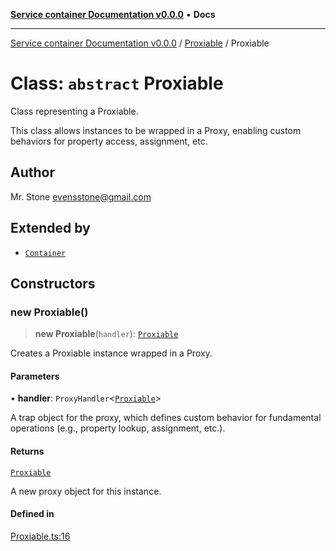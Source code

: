[**Service container Documentation v0.0.0**](../../README.md) • **Docs**

***

[Service container Documentation v0.0.0](../../modules.md) / [Proxiable](../README.md) / Proxiable

# Class: `abstract` Proxiable

Class representing a Proxiable.

This class allows instances to be wrapped in a Proxy, enabling custom behaviors for property access, assignment, etc.

## Author

Mr. Stone <evensstone@gmail.com>

## Extended by

- [`Container`](../../Container/classes/Container.md)

## Constructors

### new Proxiable()

> **new Proxiable**(`handler`): [`Proxiable`](Proxiable.md)

Creates a Proxiable instance wrapped in a Proxy.

#### Parameters

• **handler**: `ProxyHandler`\<[`Proxiable`](Proxiable.md)\>

A trap object for the proxy, which defines custom behavior for fundamental operations (e.g., property lookup, assignment, etc.).

#### Returns

[`Proxiable`](Proxiable.md)

A new proxy object for this instance.

#### Defined in

[Proxiable.ts:16](https://github.com/stonemjs/service-container/blob/facb7eba71781c35c6df9764b1f17d5385f9ab10/src/Proxiable.ts#L16)
